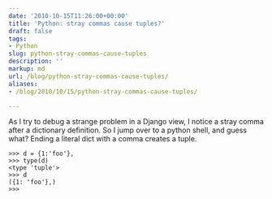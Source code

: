 ```yaml
---
date: '2010-10-15T11:26:00+00:00'
title: 'Python: stray commas cause tuples?'
draft: false
tags:
- Python
slug: python-stray-commas-cause-tuples
description: ''
markup: md
url: /blog/python-stray-commas-cause-tuples/
aliases:
- /blog/2010/10/15/python-stray-commas-cause-tuples/

---
```


As I try to debug a strange problem in a Django view, I notice a stray comma after a dictionary definition. So I jump over to a python shell, and guess what? Ending a literal dict with a comma creates a tuple.   

```
>>> d = {1:'foo'},  
>>> type(d)  
<type 'tuple'>  
>>> d  
({1: 'foo'},)  
>>>   

```
